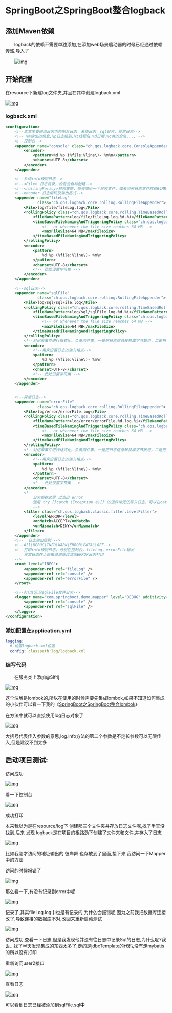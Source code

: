 # SpringBoot之SpringBoot整合logback

## 添加Maven依赖

　　logback的依赖不需要单独添加,在添加web场景启动器的时候已经通过依赖传递,导入了

　　[![img](Untitled.assets/1979837-20210126135934174-1233336979.png)](https://img2020.cnblogs.com/blog/1979837/202101/1979837-20210126135934174-1233336979.png)

## 开始配置

在resource下新建log文件夹,并且在其中创建logback.xml

[![img](Untitled.assets/1979837-20210126122352485-285507863.png)](https://img2020.cnblogs.com/blog/1979837/202101/1979837-20210126122352485-285507863.png)

 

###  logback.xml



```xml
<configuration>
    <!--本文主要输出日志为控制台日志，系统日志，sql日志，异常日志-->
    <!-- %m输出的信息,%p日志级别,%t线程名,%d日期,%c类的全名,,,, -->
    <!--控制台-->
    <appender name="console" class="ch.qos.logback.core.ConsoleAppender">
        <encoder>
            <pattern>%d %p (%file:%line\)- %m%n</pattern>
            <charset>UTF-8</charset>
        </encoder>
    </appender>

    <!--系统info级别日志-->
    <!--<File> 日志目录，没有会自动创建-->
    <!--<rollingPolicy>日志策略，每天简历一个日志文件，或者当天日志文件超过64MB时-->
    <!--encoder 日志编码及输出格式-->
    <appender name="fileLog"
              class="ch.qos.logback.core.rolling.RollingFileAppender">
        <File>log/file/fileLog.log</File>
        <rollingPolicy class="ch.qos.logback.core.rolling.TimeBasedRollingPolicy">
            <fileNamePattern>log/file/fileLog.log.%d.%i</fileNamePattern>
            <timeBasedFileNamingAndTriggeringPolicy class="ch.qos.logback.core.rolling.SizeAndTimeBasedFNATP">
                <!-- or whenever the file size reaches 64 MB -->
                <maxFileSize>64 MB</maxFileSize>
            </timeBasedFileNamingAndTriggeringPolicy>
        </rollingPolicy>
        <encoder>
            <pattern>
                %d %p (%file:%line\)- %m%n
            </pattern>
            <charset>UTF-8</charset>
            <!-- 此处设置字符集 -->
        </encoder>
    </appender>

    <!--sql日志-->
    <appender name="sqlFile"
              class="ch.qos.logback.core.rolling.RollingFileAppender">
        <File>log/sql/sqlFile.log</File>
        <rollingPolicy class="ch.qos.logback.core.rolling.TimeBasedRollingPolicy">
            <fileNamePattern>log/sql/sqlFile.log.%d.%i</fileNamePattern>
            <timeBasedFileNamingAndTriggeringPolicy class="ch.qos.logback.core.rolling.SizeAndTimeBasedFNATP">
                <!-- or whenever the file size reaches 64 MB -->
                <maxFileSize>64 MB</maxFileSize>
            </timeBasedFileNamingAndTriggeringPolicy>
        </rollingPolicy>
        <!--对记录事件进行格式化。负责两件事，一是把日志信息转换成字节数组，二是把字节数组写入到输出流。-->
        <encoder>
            <!--用来设置日志的输入格式-->
            <pattern>
                %d %p (%file:%line\)- %m%n
            </pattern>
            <charset>UTF-8</charset>
            <!-- 此处设置字符集 -->
        </encoder>
    </appender>


    <!--异常日志-->
    <appender name="errorFile"
              class="ch.qos.logback.core.rolling.RollingFileAppender">
        <File>log/error/errorFile.log</File>
        <rollingPolicy class="ch.qos.logback.core.rolling.TimeBasedRollingPolicy">
            <fileNamePattern>log/error/errorFile.%d.log.%i</fileNamePattern>
            <timeBasedFileNamingAndTriggeringPolicy class="ch.qos.logback.core.rolling.SizeAndTimeBasedFNATP">
                <!-- or whenever the file size reaches 64 MB -->
                <maxFileSize>64 MB</maxFileSize>
            </timeBasedFileNamingAndTriggeringPolicy>
        </rollingPolicy>
        <!--对记录事件进行格式化。负责两件事，一是把日志信息转换成字节数组，二是把字节数组写入到输出流。-->
        <encoder>
            <!--用来设置日志的输入格式-->
            <pattern>
                %d %p (%file:%line\)- %m%n
            </pattern>
            <charset>UTF-8</charset>
            <!-- 此处设置字符集 -->
        </encoder>
        <!--
            日志都在这里 过滤出 error
            使用 try {}catch (Exception e){} 的话异常无法写入日志，可以在catch里用logger.error()方法手动写入日志
            -->
        <filter class="ch.qos.logback.classic.filter.LevelFilter">
            <level>ERROR</level>
            <onMatch>ACCEPT</onMatch>
            <onMismatch>DENY</onMismatch>
        </filter>
    </appender>
    <!--  日志输出级别 -->
    <!--All\DEBUG\INFO\WARN\ERROR\FATAL\OFF-->
    <!--打印info级别日志，分别在控制台，fileLog，errorFile输出
        异常日志在上面由过滤器过滤出ERROR日志打印
    -->
    <root level="INFO">
        <appender-ref ref="fileLog" />
        <appender-ref ref="console" />
        <appender-ref ref="errorFile" />
    </root>

    <!--打印sql至sqlFile文件日志-->
    <logger name="com.springboot.demo.mapper" level="DEBUG" additivity="false">
        <appender-ref ref="console" />
        <appender-ref ref="sqlFile" />
    </logger>
</configuration>
```

### 添加配置在application.yml



```yaml
logging:
  # 设置logback.xml位置
  config: classpath:log/logback.xml
```

### 编写代码

　　在服务类上添加@Slf4j

[![img](Untitled.assets/1979837-20210126141004505-1529251245.png)](https://img2020.cnblogs.com/blog/1979837/202101/1979837-20210126141004505-1529251245.png)

 

这个注解是lombok的,所以在使用的时候需要先集成lombok,如果不知道如何集成的小伙伴可以看一下我的《[SpringBoot之SpringBoot整合lombok](https://www.cnblogs.com/flower-dance/p/14309580.html)》

在方法中就可以直接使用log日志对象了

[![img](Untitled.assets/1979837-20210126141235975-1066693980.png)](https://img2020.cnblogs.com/blog/1979837/202101/1979837-20210126141235975-1066693980.png)

 

 大括号代表传入参数的意思,log.info方法的第二个参数是不定长参数可以无限传入,但是建议不到太多

## 启动项目测试:

访问成功

[![img](Untitled.assets/1979837-20210126141437913-1626175037.png)](https://img2020.cnblogs.com/blog/1979837/202101/1979837-20210126141437913-1626175037.png)

看一下控制台

[![img](Untitled.assets/1979837-20210126141505798-1097737419.png)](https://img2020.cnblogs.com/blog/1979837/202101/1979837-20210126141505798-1097737419.png)

 

 成功打印

本来我以为是在resource/log下 创建那三个文件夹并存放日志文件呢,找了半天没找到,后来 发现 logback是在项目的根路劲下创建了文件夹和文件,并存入了日志

[![img](Untitled.assets/1979837-20210126142211565-1021798429.png)](https://img2020.cnblogs.com/blog/1979837/202101/1979837-20210126142211565-1021798429.png)

 

 比如我刚才访问的地址输出的 彼岸舞 也存放到了里面,接下来 我访问一下Mapper中的方法

访问的时候报错了

[![img](Untitled.assets/1979837-20210126142459659-807439734.png)](https://img2020.cnblogs.com/blog/1979837/202101/1979837-20210126142459659-807439734.png)

 

那么看一下,有没有记录到error中呢

[![img](Untitled.assets/1979837-20210126142540821-1823830626.png)](https://img2020.cnblogs.com/blog/1979837/202101/1979837-20210126142540821-1823830626.png)

 

 记录了,其实fileLog.log中也是有记录的,为什么会报错呢,因为之前我把数据库连接改了,导致连接的数据库不对,改回来重新启动测试

[![img](Untitled.assets/1979837-20210126142834408-1239282762.png)](https://img2020.cnblogs.com/blog/1979837/202101/1979837-20210126142834408-1239282762.png)

 

 访问成功,查看一下日志,但是我发现他并没有往日志中记录Sql的日志,为什么呢?我丢...找了半天发现集成的东西太多了,走的是jdbcTemplate的代码,没有走mybatis的所以没有打印

重新访问user2接口

[![img](Untitled.assets/1979837-20210126150656724-622209560.png)](https://img2020.cnblogs.com/blog/1979837/202101/1979837-20210126150656724-622209560.png)

 

 查看日志

[![img](Untitled.assets/1979837-20210126150723277-1513569145.png)](https://img2020.cnblogs.com/blog/1979837/202101/1979837-20210126150723277-1513569145.png)

 

 可以看到日志已经被添加到sqlFile.sql**中**